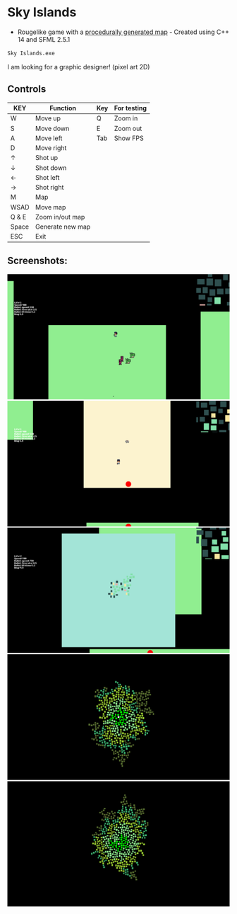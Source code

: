 # Sky Islands

- Rougelike game with a [procedurally generated map][generator] - Created using C++ 14 and SFML 2.5.1
```sh
Sky Islands.exe
```
I am looking for a graphic designer! (pixel art 2D)

## Controls
| KEY | Function | Key | For testing |
| ------ | ------ | ------ | ------ |
| W | Move up | Q | Zoom in |
| S | Move down | E | Zoom out |
| A | Move left | Tab | Show FPS |
| D | Move right |
| ↑ | Shot up |
| ↓ | Shot down |
| ← | Shot left |
| → | Shot right |
| M | Map |
| WSAD | Move map |
| Q & E | Zoom in/out map |
| Space | Generate new map |
| ESC | Exit |

## Screenshots:

![Photo](https://github.com/Clwmm/SkyIslandsGame/blob/main/Sky%20Islands%20Beta%201.2/res/graphics/1.png)
![Photo](https://github.com/Clwmm/SkyIslandsGame/blob/main/Sky%20Islands%20Beta%201.2/res/graphics/2.png)
![Photo](https://github.com/Clwmm/SkyIslandsGame/blob/main/Sky%20Islands%20Beta%201.2/res/graphics/3.png)
![Photo](https://github.com/Clwmm/SkyIslandsGame/blob/main/Sky%20Islands%20Beta%201.2/res/graphics/4.png)
![Photo](https://github.com/Clwmm/SkyIslandsGame/blob/main/Sky%20Islands%20Beta%201.2/res/graphics/5.png)

[generator]: https://github.com/Clwmm/ProceduralMapGenerator
